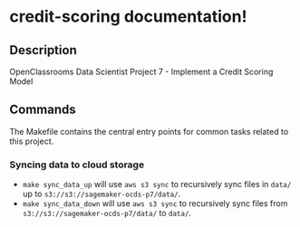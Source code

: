 # credit-scoring documentation!

## Description

OpenClassrooms Data Scientist Project 7 - Implement a Credit Scoring Model

## Commands

The Makefile contains the central entry points for common tasks related to this project.

### Syncing data to cloud storage

* `make sync_data_up` will use `aws s3 sync` to recursively sync files in `data/` up to `s3://s3://sagemaker-ocds-p7/data/`.
* `make sync_data_down` will use `aws s3 sync` to recursively sync files from `s3://s3://sagemaker-ocds-p7/data/` to `data/`.


